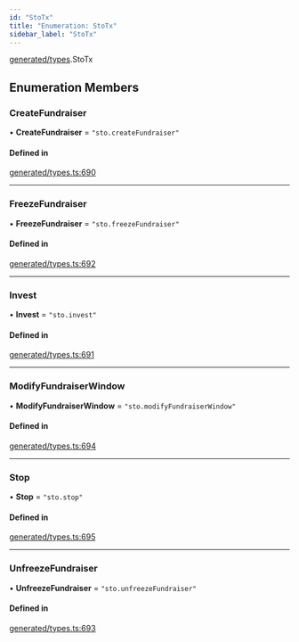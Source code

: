 ```yaml
---
id: "StoTx"
title: "Enumeration: StoTx"
sidebar_label: "StoTx"
---
```


[generated/types](../../../../modules/Generated/Types/Types.md).StoTx

## Enumeration Members

### CreateFundraiser

• **CreateFundraiser** = ``"sto.createFundraiser"``

#### Defined in

[generated/types.ts:690](https://github.com/PolymeshAssociation/polymesh-sdk/blob/720afb69c/src/generated/types.ts#L690)

___

### FreezeFundraiser

• **FreezeFundraiser** = ``"sto.freezeFundraiser"``

#### Defined in

[generated/types.ts:692](https://github.com/PolymeshAssociation/polymesh-sdk/blob/720afb69c/src/generated/types.ts#L692)

___

### Invest

• **Invest** = ``"sto.invest"``

#### Defined in

[generated/types.ts:691](https://github.com/PolymeshAssociation/polymesh-sdk/blob/720afb69c/src/generated/types.ts#L691)

___

### ModifyFundraiserWindow

• **ModifyFundraiserWindow** = ``"sto.modifyFundraiserWindow"``

#### Defined in

[generated/types.ts:694](https://github.com/PolymeshAssociation/polymesh-sdk/blob/720afb69c/src/generated/types.ts#L694)

___

### Stop

• **Stop** = ``"sto.stop"``

#### Defined in

[generated/types.ts:695](https://github.com/PolymeshAssociation/polymesh-sdk/blob/720afb69c/src/generated/types.ts#L695)

___

### UnfreezeFundraiser

• **UnfreezeFundraiser** = ``"sto.unfreezeFundraiser"``

#### Defined in

[generated/types.ts:693](https://github.com/PolymeshAssociation/polymesh-sdk/blob/720afb69c/src/generated/types.ts#L693)
